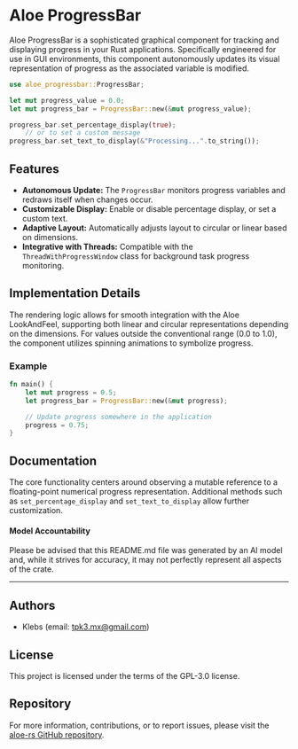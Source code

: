 # Aloe ProgressBar

Aloe ProgressBar is a sophisticated graphical component for tracking and displaying progress in your Rust applications. Specifically engineered for use in GUI environments, this component autonomously updates its visual representation of progress as the associated variable is modified.

```rust
use aloe_progressbar::ProgressBar;

let mut progress_value = 0.0;
let mut progress_bar = ProgressBar::new(&mut progress_value);

progress_bar.set_percentage_display(true);
    // or to set a custom message
progress_bar.set_text_to_display(&"Processing...".to_string());
```

## Features

- **Autonomous Update:** The `ProgressBar` monitors progress variables and redraws itself when changes occur.
- **Customizable Display:** Enable or disable percentage display, or set a custom text.
- **Adaptive Layout:** Automatically adjusts layout to circular or linear based on dimensions.
- **Integrative with Threads:** Compatible with the `ThreadWithProgressWindow` class for background task progress monitoring.

## Implementation Details

The rendering logic allows for smooth integration with the Aloe LookAndFeel, supporting both linear and circular representations depending on the dimensions. For values outside the conventional range (0.0 to 1.0), the component utilizes spinning animations to symbolize progress.

### Example

```rust
fn main() {
    let mut progress = 0.5;
    let progress_bar = ProgressBar::new(&mut progress);

    // Update progress somewhere in the application
    progress = 0.75;
}
```

## Documentation

The core functionality centers around observing a mutable reference to a floating-point numerical progress representation. Additional methods such as `set_percentage_display` and `set_text_to_display` allow further customization.

#### Model Accountability
Please be advised that this README.md file was generated by an AI model and, while it strives for accuracy, it may not perfectly represent all aspects of the crate.

---

## Authors
- Klebs (email: tpk3.mx@gmail.com)

## License
This project is licensed under the terms of the GPL-3.0 license.

## Repository
For more information, contributions, or to report issues, please visit the [aloe-rs GitHub repository](https://github.com/klebs6/aloe-rs).